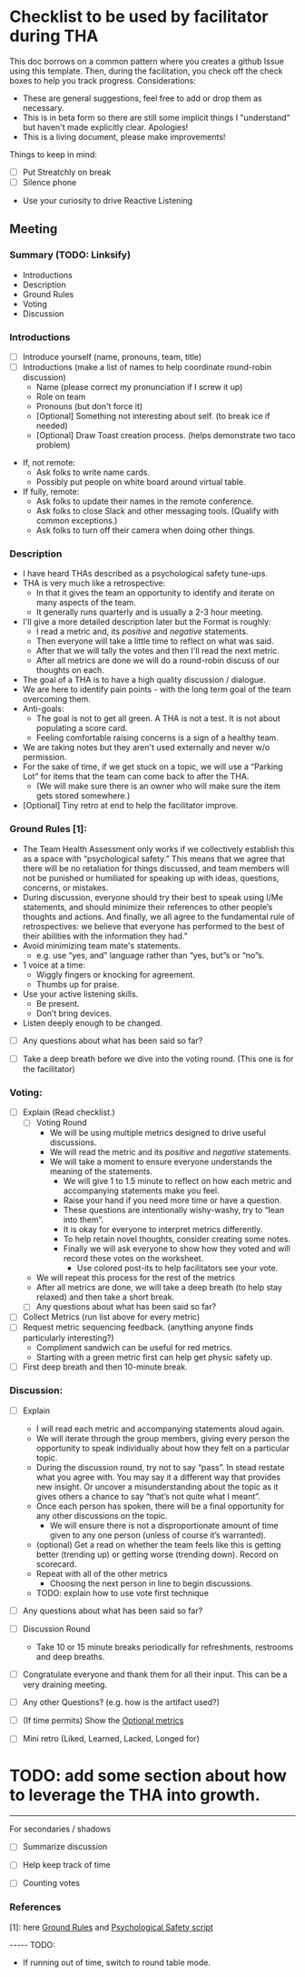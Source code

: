 # Checklist to be used by facilitator during THA

This doc borrows on a common pattern where you creates a github Issue using this template. Then, during the facilitation, you check off the check boxes to help you track progress.
Considerations: 
- These are general suggestions, feel free to add or drop them as necessary.
- This is in beta form so there are still some implicit things I "understand" but haven't made explicitly clear. Apologies!
- This is a living document, please make improvements!

Things to keep in mind:
- [ ] Put Streatchly on break
- [ ] Silence phone
- Use your curiosity to drive Reactive Listening

## Meeting

### Summary (TODO: Linksify)
- Introductions
- Description
- Ground Rules
- Voting
- Discussion

### Introductions
- [ ] Introduce yourself (name, pronouns, team, title)
- [ ] Introductions (make a list of names to help coordinate round-robin discussion)
    - Name (please correct my pronunciation if I screw it up)
    - Role on team
    - Pronouns (but don't force it)
    - [Optional] Something not interesting about self. (to break ice if needed)
    - [Optional] Draw Toast creation process. (helps demonstrate two taco problem)
- If, not remote:
    - Ask folks to write name cards.
    - Possibly put people on white board around virtual table.
- If fully, remote: 
    - Ask folks to update their names in the remote conference.
    - Ask folks to close Slack and other messaging tools. (Qualify with common exceptions.)
    - Ask folks to turn off their camera when doing other things.
    
### Description
- I have heard THAs described as a psychological safety tune-ups.
- THA is very much like a retrospective:
    - In that it gives the team an opportunity to identify and iterate on many aspects of the team. 
    - It generally runs quarterly and is usually a 2-3 hour meeting.
- I'll give a more detailed description later but the Format is roughly:
    - I read a metric and, its *positive* and *negative* statements.
    - Then everyone will take a little time to reflect on what was said.
    - After that we will tally the votes and then I'll read the next metric.
    - After all metrics are done we will do a round-robin discuss of our thoughts on each.
- The goal of a THA is to have a high quality discussion / dialogue.
- We are here to identify pain points - with the long term goal of the team overcoming them.
- Anti-goals:
    - The goal is not to get all green. A THA is not a test. It is not about populating a score card.
    - Feeling comfortable raising concerns is a sign of a healthy team.
- We are taking notes but they aren't used externally and never w/o permission.
- For the sake of time, if we get stuck on a topic, we will use a “Parking Lot” for items that the team can come back to after the THA.
    - (We will make sure there is an owner who will make sure the item gets stored somewhere.)
- [Optional] Tiny retro at end to help the facilitator improve.

### Ground Rules [1]:
- The Team Health Assessment only works if we collectively establish this as a space with “psychological safety.” This means that we agree that there will be no retaliation for things discussed, and team members will not be punished or humiliated for speaking up with ideas, questions, concerns, or mistakes.
- During discussion, everyone should try their best to speak using I/Me statements, and should minimize their references to other people’s thoughts and actions. And finally, we all agree to the fundamental rule of retrospectives: we believe that everyone has performed to the best of their abilities with the information they had.”
- Avoid minimizing team mate's statements.
    - e.g. use “yes, and” language rather than “yes, but”s or “no”s.
- 1 voice at a time:
    - Wiggly fingers or knocking for agreement.
    - Thumbs up for praise.
- Use your active listening skills.
    - Be present.
    - Don’t bring devices.
- Listen deeply enough to be changed.
    
- [ ] Any questions about what has been said so far?

- [ ] Take a deep breath before we dive into the voting round. (This one is for the facilitator)

### Voting:
- [ ] Explain (Read checklist.)
    - [ ] Voting Round
        - We will be using multiple metrics designed to drive useful discussions.
        - We will read the metric and its *positive* and *negative* statements. 
        - We will take a moment to ensure everyone understands the meaning of the statements.
            - We will give 1 to 1.5 minute to reflect on how each metric and accompanying statements make you feel.
            - Raise your hand if you need more time or have a question.
            - These questions are intentionally wishy-washy, try to “lean into them”.
            - It is okay for everyone to interpret metrics differently.
            - To help retain novel thoughts, consider creating some notes.
            - Finally we will ask everyone to show how they voted and will record these votes on the worksheet.
                - Use colored post-its to help facilitators see your vote.
            
    - We will repeat this process for the rest of the metrics
    - After all metrics are done, we will take a deep breath (to help stay relaxed) and then take a short break.
    - [ ] Any questions about what has been said so far?
            
- [ ] Collect Metrics (run list above for every metric)
- [ ] Request metric sequencing feedback. (anything anyone finds particularly interesting?)
    - Compliment sandwich can be useful for red metrics.
    - Starting with a green metric first can help get physic safety up.
- [ ] First deep breath and then 10-minute break.
        
### Discussion:
- [ ] Explain
    - I will read each metric and accompanying statements aloud again.
    - We will iterate through the group members, giving every person the opportunity to speak individually about how they felt on a particular topic.
    - During the discussion round, try not to say “pass”. In stead restate what you agree with. You may say it a different way that provides new insight. Or uncover a misunderstanding about the topic as it gives others a chance to say “that’s not quite what I meant”.
    - Once each person has spoken, there will be a final opportunity for any other discussions on the topic. 
        - We will ensure there is not a disproportionate amount of time given to any one person (unless of course it’s warranted). 
    - (optional) Get a read on whether the team feels like this is getting better (trending up) or getting worse (trending down). Record on scorecard.
    - Repeat with all of the other metrics
        - Choosing the next person in line to begin discussions.
    - TODO: explain how to use vote first technique
  
- [ ] Any questions about what has been said so far?

- [ ] Discussion Round
    - Take 10 or 15 minute breaks periodically for refreshments, restrooms and deep breaths.
  
- [ ] Congratulate everyone and thank them for all their input. This can be a very draining meeting.
  

- [ ] Any other Questions? (e.g. how is the artifact used?)
- [ ] (If time permits) Show the [Optional metrics](https://docs.google.com/spreadsheets/d/1d98EX4P0dyl99Pd9jJN6nZ4QvBm0GIKhD2RZkgnF03w/edit#gid=1805229700)
- [ ] Mini retro (Liked, Learned, Lacked, Longed for)

# TODO: add some section about how to leverage the THA into growth.

---
For secondaries / shadows
- [ ] Summarize discussion
- [ ] Help keep track of time
- [ ] Counting votes


### References
[1]: here [Ground Rules](https://docs.google.com/document/d/18Q9uand09WHwiWZO21A9rD6S-3953CqP0v-xEj-xSCg/edit#heading=h.3f96t1973epx) and [Psychological Safety script](https://docs.google.com/document/d/18Q9uand09WHwiWZO21A9rD6S-3953CqP0v-xEj-xSCg/edit#heading=h.skek14hxa5vk)
    

----- TODO:
- If running out of time, switch to round table mode.
